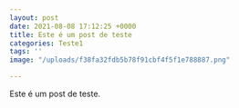```yaml
---
layout: post
date: 2021-08-08 17:12:25 +0000
title: Este é um post de teste
categories: Teste1
tags: ''
image: "/uploads/f38fa32fdb5b78f91cbf4f5f1e788887.png"

---
```

Este é um post de teste.